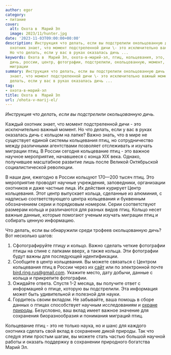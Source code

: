 ```yaml
---
author: egor
category:
- питание
cover:
  alt: Охота в  Марий Эл
  image: 2023/11/hunter.jpg
date: '2023-11-03T09:00:00+00:00'
description: Инструкция что делать, если вы подстрелили окольцованную дичь. Каждый
  охотник знает, что момент подстреленной дичи \- это исключительно важный момент.
  Но что делать, если у вас в руках оказалась дичь ...
keywords: Охота в  Марий Эл, охота-в-марий-эл, птиц, кольцевания, это, кольца, делать,
  дичь, россии, центр, фотографии, подстрелили, окольцованную, момент, важно, изучать,
  миграции
summary: Инструкция что делать, если вы подстрелили окольцованную дичь. Каждый охотник
  знает, что момент подстреленной дичи \- это исключительно важный момент. Но что
  делать, если у вас в руках оказалась дичь ...
tag:
- охота-в-марий-эл
title: Охота в  Марий Эл
url: /ohota-v-marij-el/
---
```


_Инструкция что делать, если вы подстрелили окольцованную дичь._

Каждый охотник знает, что момент подстреленной дичи \- это исключительно важный момент. Но что делать, если у вас в руках оказалась дичь с кольцом на лапке? Важно знать, что в мире не существует единой системы кольцевания птиц, но сотрудничество между различными агентствами позволяет отслеживать и изучать миграции птиц. В России сегодня кольцевание птиц \- это важное научное мероприятие, начавшееся с конца XIX века. Однако, получившее масштабное развитие лишь после Великой Октябрьской социалистической революции.

В наши дни, ежегодно в России кольцуют 170—200 тысяч птиц. Это мероприятие проводят научные учреждения, заповедники, организации охотников и даже частные лица. Их действия курирует Центр кольцевания. Этот центр выпускает кольца, сделанные из алюминия, с надписью соответствующего центра кольцевания и буквенным обозначением серии и порядковым номером. Серии соответствуют размерам кольца и различаются для разных видов птиц. Кольцо несет важные данные, которые помогают ученым изучать миграции птиц и собирать ценную информацию.

Что делать, если вы обнаружили среди трофеев окольцованную дичь? Вот несколько шагов:

1. Сфотографируйте птицу и кольцо. Важно сделать четкие фотографии птицы на спине с лапками вверх, а также кольца. Эти фотографии будут важны для последующей идентификации.
1. Сообщите в центр кольцевания. Вы можете связаться с Центром кольцевания птиц в России через их [сайт](http://ringcenter.ru) или по электронной почте [bird.ring.rus@gmail.com](mailto:bird.ring.rus@gmail.com). Укажите место, дату добычи, данные с кольца и прикрепите фотографии.
1. Ожидайте ответа. Спустя 1-2 месяца, вы получите ответ с информацией о птице, которую вы подстрелили. Эта информация может быть удивительной и полезной для науки.
1. Гордитесь своим вкладом. Не забывайте, ваша помощь в сборе данных о птицах способствует научным исследованиям и [охране природы](/gosudarstvennyj-prirodnyj-zapovednik-bolshaya-kokshaga/). Безусловно, ваш вклад имеет важное значение для сохранения биоразнообразия и понимания миграций птиц.

Кольцевание птиц \- это не только наука, но и шанс для каждого охотника сделать свой вклад в сохранение дикой природы. Так что следуя этим простым шагам, вы можете стать частью большой научной работы и оказать поддержку в сохранении природного богатства Марий Эл.